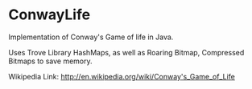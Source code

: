 ConwayLife
==========
Implementation of Conway's Game of life in Java.

Uses Trove Library HashMaps, as well as Roaring Bitmap, Compressed Bitmaps to save memory.

Wikipedia Link:
http://en.wikipedia.org/wiki/Conway's_Game_of_Life

